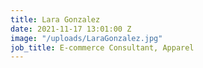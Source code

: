 ```yaml
---
title: Lara Gonzalez
date: 2021-11-17 13:01:00 Z
image: "/uploads/LaraGonzalez.jpg"
job_title: E-commerce Consultant, Apparel
---
```


